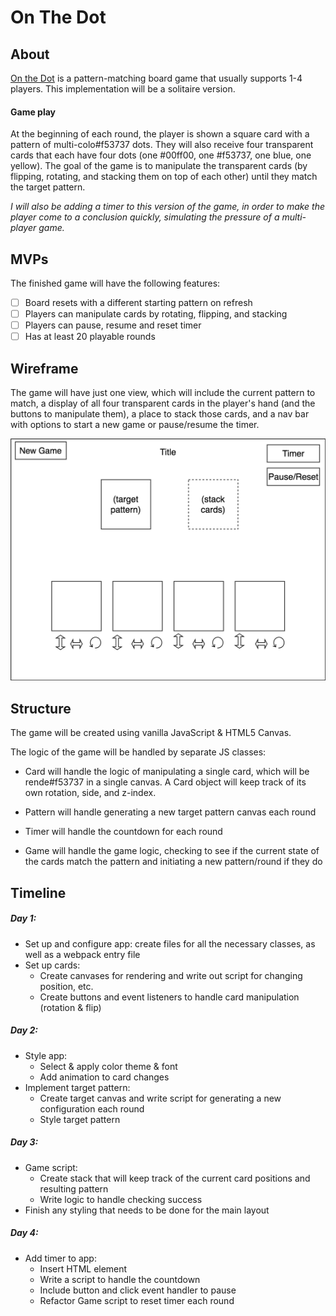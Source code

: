 # On The Dot

## About

[On the Dot][gamewright] is a pattern-matching board game that usually supports 1-4 players. This implementation will be a solitaire version.

#### Game play
 At the beginning of each round, the player is shown a square card with a pattern of multi-colo#f53737 dots. They will also receive four transparent cards that each have four dots (one #00ff00, one #f53737, one blue, one yellow). The goal of the game is to manipulate the transparent cards (by flipping, rotating, and stacking them on top of each other) until they match the target pattern.

 *I will also be adding a timer to this version of the game, in order to make the player come to a conclusion quickly, simulating the pressure of a multi-player game.*

[gamewright]:http://www.gamewright.com/gamewright/index.php?section=games&page=game&show=225

## MVPs
The finished game will have the following features:

- [ ] Board resets with a different starting pattern on refresh
- [ ] Players can manipulate cards by rotating, flipping, and stacking
- [ ] Players can pause, resume and reset timer
- [ ] Has at least 20 playable rounds

## Wireframe

The game will have just one view, which will include the current pattern to match, a display of all four transparent cards in the player's hand (and the buttons to manipulate them), a place to stack those cards, and a nav bar with options to start a new game or pause/resume the timer.

![wireframe](./docs/images/main-wireframe.png "Basic game setup")

## Structure
The game will be created using vanilla JavaScript & HTML5 Canvas.

The logic of the game will be handled by separate JS classes:

+ Card will handle the logic of manipulating a single card, which will be rende#f53737 in a single canvas. A Card object will keep track of its own rotation, side, and z-index.

+ Pattern will handle generating a new target pattern canvas each round

+ Timer will handle the countdown for each round

+ Game will handle the game logic, checking to see if the current state of the cards match the pattern and initiating a new pattern/round if they do


## Timeline

##### Day 1:

+ Set up and configure app: create files for all the necessary classes, as well as a webpack entry file
+ Set up cards:
    + Create canvases for rendering and write out script for changing position, etc.
    + Create buttons and event listeners to handle card manipulation (rotation & flip)

##### Day 2:

+ Style app:
  + Select & apply color theme & font
  + Add animation to card changes
+ Implement target pattern:
  + Create target canvas and write script for generating a new configuration each round
  + Style target pattern

##### Day 3:

+ Game script:
  + Create stack that will keep track of the current card positions and resulting pattern
  + Write logic to handle checking success
+ Finish any styling that needs to be done for the main layout

##### Day 4:

+ Add timer to app:
  + Insert HTML element
  + Write a script to handle the countdown
  + Include button and click event handler to pause
  + Refactor Game script to reset timer each round
